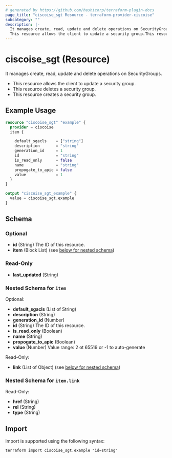```yaml
---
# generated by https://github.com/hashicorp/terraform-plugin-docs
page_title: "ciscoise_sgt Resource - terraform-provider-ciscoise"
subcategory: ""
description: |-
  It manages create, read, update and delete operations on SecurityGroups.
  This resource allows the client to update a security group.This resource deletes a security group.This resource creates a security group.
---
```


# ciscoise_sgt (Resource)

It manages create, read, update and delete operations on SecurityGroups.
  
  - This resource allows the client to update a security group.
  - This resource deletes a security group.
  - This resource creates a security group.

## Example Usage

```terraform
resource "ciscoise_sgt" "example" {
  provider = ciscoise
  item {

    default_sgacls    = ["string"]
    description       = "string"
    generation_id     = 1
    id                = "string"
    is_read_only      = false
    name              = "string"
    propogate_to_apic = false
    value             = 1
  }
}

output "ciscoise_sgt_example" {
  value = ciscoise_sgt.example
}
```

<!-- schema generated by tfplugindocs -->
## Schema

### Optional

- **id** (String) The ID of this resource.
- **item** (Block List) (see [below for nested schema](#nestedblock--item))

### Read-Only

- **last_updated** (String)

<a id="nestedblock--item"></a>
### Nested Schema for `item`

Optional:

- **default_sgacls** (List of String)
- **description** (String)
- **generation_id** (Number)
- **id** (String) The ID of this resource.
- **is_read_only** (Boolean)
- **name** (String)
- **propogate_to_apic** (Boolean)
- **value** (Number) Value range: 2 ot 65519 or -1 to auto-generate

Read-Only:

- **link** (List of Object) (see [below for nested schema](#nestedatt--item--link))

<a id="nestedatt--item--link"></a>
### Nested Schema for `item.link`

Read-Only:

- **href** (String)
- **rel** (String)
- **type** (String)

## Import

Import is supported using the following syntax:

```shell
terraform import ciscoise_sgt.example "id=string"
```
